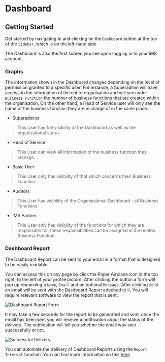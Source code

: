 # Dashboard

## Getting Started

Get started by navigating to and clicking on the `Dashboard` button at the top of the `Sidebar`, which is on the left-hand side.

The Dashboard is also the first screen you see upon logging in to your iMS account.

### Graphs

The information shown in the Dashboard changes depending on the level of permission granted to a specific user. For instance, a Superadmin will have access to the information of the entire organisation and will see under `Business Function` the number of business functions that are created within the organisation. On the other hand, a Head of Service user will only see the name of the business function they are in charge of in the same place.

+ Superadmins

>This User has full visibility of the Dashboard as well as the organisational status

+ Head of Service 

>This User can view all information of the business function they manage.

+ Basic User

>This User only has visibility of that which concerns their Business Function.

+ Auditors

>This User has visibility of the Organisational Dashboard - all Business Functions.

+ IMS Partner

>This User only has visibility of the functions for which they are responsible for, these responsibilities can be assigned in the related Business Function.

### Dashboard Report

The Dashboard Report can be sent to your email in a format that is designed to be easily readable.

You can access this on any page by click the Paper Airplane icon in the top right, to the left of your profile picture. After clicking the button a form will pop up requesting a `Name`, `Email` and an optional `Message`. After clicking `Send` an email will be sent with the Dashboard Report attached to it. You will require relevant software to view the report that is sent.

![Dashboard Report Form](/img/hiw1.svg)

It may take a few seconds for the report to be generated and sent, once the email has been sent you will receive a notification about the status of the delivery. The notification will tell you whether the email was sent successfully or not.

![Successful Delivery](https://imssystems.tech/assets/images/docs/img.png)

You can automate the delivery of Dashboard Reports using the `Report Interval` function. You can find more information on this [here][Report Interval]

[Report Interval]: link/to/Our_IMS/System_Dates